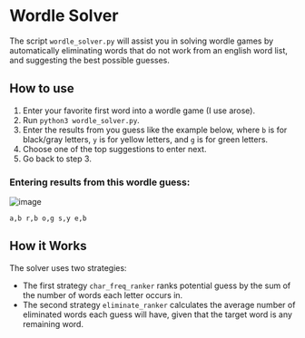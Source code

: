 # Wordle Solver

The script `wordle_solver.py` will assist you in solving wordle games by automatically eliminating words 
that do not work from an english word list, and suggesting the best possible guesses.

## How to use

1. Enter your favorite first word into a wordle game (I use arose).
2. Run `python3 wordle_solver.py`.
3. Enter the results from you guess like the example below, where `b` is for 
black/gray letters, `y` is for yellow letters, and `g` is for green letters.
4. Choose one of the top suggestions to enter next.
5. Go back to step 3.

### Entering results from this wordle guess:

![image](https://user-images.githubusercontent.com/14142655/167738723-22471817-2320-4666-af25-676194e03431.png)

`a,b r,b o,g s,y e,b`

## How it Works

The solver uses two strategies:

- The first strategy `char_freq_ranker` ranks potential guess by the sum of the number of words each letter occurs in. 
- The second strategy `eliminate_ranker` calculates the average number of eliminated words each guess will have, given 
that the target word is any remaining word.
